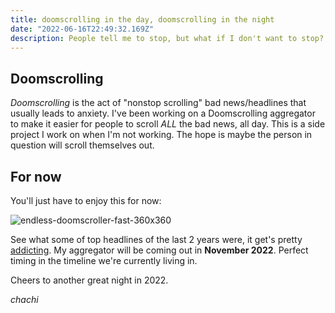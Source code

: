 ```yaml
---
title: doomscrolling in the day, doomscrolling in the night
date: "2022-06-16T22:49:32.169Z"
description: People tell me to stop, but what if I don't want to stop?
---
```


## Doomscrolling 

_Doomscrolling_ is the act of "nonstop scrolling" bad news/headlines that usually leads to anxiety. I've been working on a Doomscrolling aggregator to make it easier for people to scroll _ALL_ the bad news, all day. This is a side project I work on when I'm not working. The hope is maybe the person in question will scroll themselves out.

## For now

You'll just have to enjoy this for now: 

![endless-doomscroller-fast-360x360](https://user-images.githubusercontent.com/20936398/174230363-d5703a3e-99f5-431a-be0f-917ef9948a6e.gif)

See what some of top headlines of the last 2 years were, it get's pretty [addicting](https://endlessdoomscroller.com/). My aggregator will be coming out in **November 2022**. Perfect timing in the timeline we're currently living in. 

Cheers to another great night in 2022.

_chachi_
